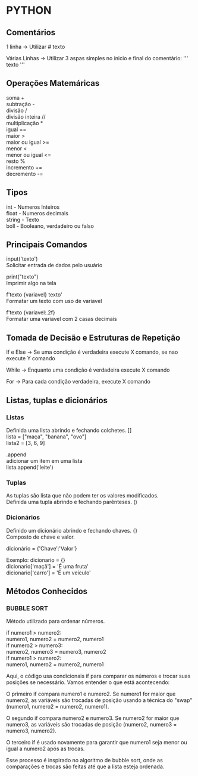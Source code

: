# PYTHON

## Comentários

1 linha -> Utilizar # texto

Várias Linhas -> Utilizar 3 aspas simples no inicio e final do comentário: ''' texto '''

## Operações Matemáricas

soma +  
subtração -  
divisão /  
divisão inteira //  
multiplicação *  
igual ==  
maior >  
maior ou igual >=  
menor <  
menor ou igual <=  
resto %  
incremento +=  
decremento -=  

## Tipos

int - Numeros Inteiros  
float - Numeros decimais  
string - Texto  
boll - Booleano, verdadeiro ou falso  

## Principais Comandos

input('texto')  
Solicitar entrada de dados pelo usuário

print("texto")  
Imprimir algo na tela

f'texto {variavel} texto'   
Formatar um texto com uso de variavel

f'texto {variavel:.2f}   
Formatar uma variavel com 2 casas decimais

## Tomada de Decisão e Estruturas de Repetição

If e Else -> Se uma condição é verdadeira execute X comando, se nao execute Y comando

While -> Enquanto uma condição é verdadeira execute X comando

For -> Para cada condição verdadeira, execute X comando

## Listas, tuplas e dicionários

### Listas   
Definida uma lista abrindo e fechando colchetes. []  
lista = ["maça", "banana", "ovo"]  
lista2 = [3, 6, 9]

.append  
adicionar um item em uma lista  
lista.append('leite')

### Tuplas
As tuplas são lista que não podem ter os valores modificados.  
Definida uma tupla abrindo e fechando parênteses. () 

### Dicionários
Definido um dicionário abrindo e fechando chaves. {}  
Composto de chave e valor.

dicionário = {'Chave':'Valor'}

Exemplo:
dicionario = {}  
dicionario['maçã'] = 'É uma fruta'  
dicionario['carro'] = 'É um veículo'  


## Métodos Conhecidos

### BUBBLE SORT   
Método utilizado para ordenar números.   

if numero1 > numero2:  
    numero1, numero2 = numero2, numero1  
if numero2 > numero3:  
    numero2, numero3 = numero3, numero2  
if numero1 > numero2:  
    numero1, numero2 = numero2, numero1  

Aqui, o código usa condicionais if para comparar os números e trocar suas posições se necessário. Vamos entender o que está acontecendo:  

O primeiro if compara numero1 e numero2. Se numero1 for maior que numero2, as variáveis são trocadas de posição usando a técnica do "swap" (numero1, numero2 = numero2, numero1).  

O segundo if compara numero2 e numero3. Se numero2 for maior que numero3, as variáveis são trocadas de posição (numero2, numero3 = numero3, numero2).  

O terceiro if é usado novamente para garantir que numero1 seja menor ou igual a numero2 após as trocas.  

Esse processo é inspirado no algoritmo de bubble sort, onde as comparações e trocas são feitas até que a lista esteja ordenada.  
